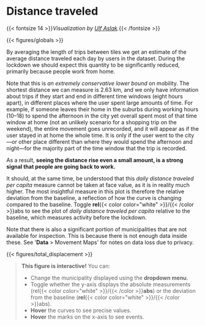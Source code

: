 # **Distance traveled**
{{< fontsize 14 >}}*Visualization by [Ulf Aslak](mailto:ulfaslak@gmail.com).*{{< /fontsize >}}

{{< figures/globals >}}

By averaging the length of trips between tiles we get an estimate of the average distance traveled each day by users in the dataset. During the lockdown we should expect this quantity to be significantly reduced, primarily because people work from home.

Note that this is *an extremely conservative lower bound* on mobility. The shortest distance we can measure is 2.63 km, and we only have information about trips if they start and end in different time windows (eight hours apart), in different places where the user spent large amounts of time. For example, if someone leaves their home in the suburbs during working hours (10–18) to spend the afternoon in the city yet overall spent most of that time window at home (not an unlikely scenario for a shopping trip on the weekend), the entire movement goes unrecorded, and it will appear as if the user stayed in at home the whole time. It is only if the user went to the city—or other place different than where they would spend the afternoon and night—for the majority part of the time window that the trip is recorded.

As a result, **seeing the distance rise even a small amount, is a strong signal that people are going back to work.**

It should, at the same time, be understood that this *daily distance traveled per capita* measure cannot be taken at face value, as it is in reality much higher. The most insightful measure in this plot is therefore the relative deviation from the baseline, a reflection of how the curve is changing compared to the baseline. Toggle **rel**{{< color color="white" >}}/{{< /color >}}abs to see the plot of *daily distance traveled per capita* relative to the baseline, which measures activity before the lockdown.

Note that there is also a significant portion of municipalities that are not available for inspection. This is because there is not enough data inside these. See '**Data** > Movement Maps' for notes on data loss due to privacy.

{{< figures/total_displacement >}}

> **This figure is interactive!** You can:
> * Change the municipality displayed using the **dropdown menu**.
> * Toggle whether the y-axis displays the absolute measurements (rel{{< color color="white" >}}/{{< /color >}}**abs**) or the deviation from the baseline (**rel**{{< color color="white" >}}/{{< /color >}}abs).
> * **Hover** the curves to see precise values.
> * **Hover** the marks on the x-axis to see events.